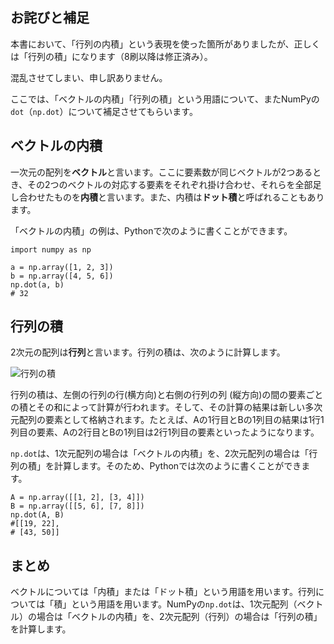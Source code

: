 ## お詫びと補足
本書において、「行列の内積」という表現を使った箇所がありましたが、正しくは「行列の積」になります（8刷以降は修正済み）。

混乱させてしまい、申し訳ありません。

ここでは、「ベクトルの内積」「行列の積」という用語について、またNumPyの`dot`（`np.dot`）について補足させてもらいます。

## ベクトルの内積
一次元の配列を**ベクトル**と言います。ここに要素数が同じベクトルが2つあるとき、その2つのベクトルの対応する要素をそれぞれ掛け合わせ、それらを全部足し合わせたものを**内積**と言います。また、内積は**ドット積**と呼ばれることもあります。



「ベクトルの内積」の例は、Pythonで次のように書くことができます。

```
import numpy as np 

a = np.array([1, 2, 3])
b = np.array([4, 5, 6])
np.dot(a, b) 
# 32
```

## 行列の積

2次元の配列は**行列**と言います。行列の積は、次のように計算します。

![行列の積](https://raw.githubusercontent.com/oreilly-japan/deep-learning-from-scratch/images/matrix_mul.png)

行列の積は、左側の行列の行(横方向)と右側の行列の列 (縦方向)の間の要素ごとの積とその和によって計算が行われます。そして、その計算の結果は新しい多次元配列の要素として格納されます。たとえば、Aの1行目とBの1列目の結果は1行1列目の要素、Aの2行目とBの1列目は2行1列目の要素といったようになります。


`np.dot`は、1次元配列の場合は「ベクトルの内積」を、2次元配列の場合は「行列の積」を計算します。そのため、Pythonでは次のように書くことができます。

```
A = np.array([[1, 2], [3, 4]])
B = np.array([[5, 6], [7, 8]])
np.dot(A, B) 
#[[19, 22],
# [43, 50]]
```

## まとめ
ベクトルについては「内積」または「ドット積」という用語を用います。行列については「積」という用語を用います。NumPyの`np.dot`は、1次元配列（ベクトル）の場合は「ベクトルの内積」を、2次元配列（行列）の場合は「行列の積」を計算します。

